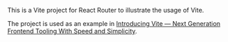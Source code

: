 This is a Vite project for React Router to illustrate the usage of Vite. 

The project is used as an example in [Introducing Vite — Next Generation Frontend Tooling With Speed and Simplicity](https://medium.com/javascript-in-plain-english/introducing-vite-next-generation-frontend-tooling-with-speed-and-simplicity-94c340a3079d).
